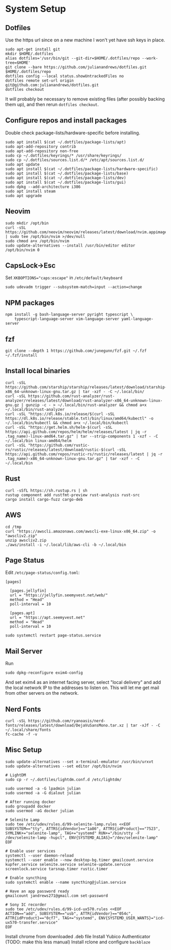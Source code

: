 # System Setup

## Dotfiles

Use the https url since on a new machine I won't yet have ssh keys in place.

```
sudo apt-get install git
mkdir $HOME/.dotfiles
alias dotfiles='/usr/bin/git --git-dir=$HOME/.dotfiles/repo --work-tree=$HOME'
git clone --bare https://github.com/julianandrews/dotfiles.git $HOME/.dotfiles/repo
dotfiles config --local status.showUntrackedFiles no
dotfiles remote set-url origin git@github.com:julianandrews/dotfiles.git
dotfiles checkout
```

It will probably be necessary to remove existing files (after possibly backing
them up), and then rerun `dotfiles checkout`.

## Configure repos and install packages

Double check package-lists/hardware-specific before installing.

```
sudo apt install $(cat ~/.dotfiles/package-lists/apt)
sudo apt-add-repository contrib
sudo apt-add-repository non-free
sudo cp ~/.dotfiles/keyrings/* /usr/share/keyrings/
sudo cp ~/.dotfiles/sources.list.d/* /etc/apt/sources.list.d/
sudo apt update
sudo apt install $(cat ~/.dotfiles/package-lists/hardware-specific)
sudo apt install $(cat ~/.dotfiles/package-lists/base)
sudo apt install $(cat ~/.dotfiles/package-lists/dev)
sudo apt install $(cat ~/.dotfiles/package-lists/gui)
sudo dpkg --add-architecture i386
sudo apt install steam
sudo apt upgrade
```

## Neovim

```
sudo mkdir /opt/bin
curl -sSL https://github.com/neovim/neovim/releases/latest/download/nvim.appimage | sudo tee /opt/bin/nvim >/dev/null
sudo chmod a+x /opt/bin/nvim
sudo update-alternatives --install /usr/bin/editor editor /opt/bin/nvim 0
```

## CapsLock->Esc

Set `XKBOPTIONS="caps:escape"` in `/etc/default/keyboard`

```
sudo udevadm trigger --subsystem-match=input --action=change
```

## NPM packages

```
npm install -g bash-language-server pyright typescript \
    typescript-language-server vim-language-server yaml-language-server
```

## fzf

```
git clone --depth 1 https://github.com/junegunn/fzf.git ~/.fzf
~/.fzf/install
```

## Install local binaries

```
curl -sSL https://github.com/starship/starship/releases/latest/download/starship-x86_64-unknown-linux-gnu.tar.gz | tar -xzf - -C ~/.local/bin/
curl -sSL https://github.com/rust-analyzer/rust-analyzer/releases/latest/download/rust-analyzer-x86_64-unknown-linux-gnu.gz | gunzip -c - > ~/.local/bin/rust-analyzer && chmod a+x ~/.local/bin/rust-analyzer
curl -sSL "https://dl.k8s.io/release/$(curl -sSL https://dl.k8s.io/release/stable.txt)/bin/linux/amd64/kubectl" -o ~/.local/bin/kubectl && chmod a+x ~/.local/bin/kubectl
curl -sSL "https://get.helm.sh/helm-$(curl -sSL https://api.github.com/repos/helm/helm/releases/latest | jq -r .tag_name)-linux-amd64.tar.gz" | tar --strip-components 1 -xzf - -C ~/.local/bin linux-amd64/helm
curl -sSL "https://github.com/rustic-rs/rustic/releases/latest/download/rustic-$(curl -sSL https://api.github.com/repos/rustic-rs/rustic/releases/latest | jq -r .tag_name)-x86_64-unknown-linux-gnu.tar.gz" | tar -xzf - -C ~/.local/bin
```

## Rust

```
curl -sSfL https://sh.rustup.rs | sh
rustup component add rustfmt-preview rust-analysis rust-src
cargo install cargo-fuzz cargo-deb
```

## AWS

```
cd /tmp
curl "https://awscli.amazonaws.com/awscli-exe-linux-x86_64.zip" -o "awscliv2.zip"
unzip awscliv2.zip
./aws/install -i ~/.local/lib/aws-cli -b ~/.local/bin
```

## Page Status

Edit `/etc/page-status/config.toml`:

```
[pages]

  [pages.jellyfin]
  url = "https://jellyfin.seemyvest.net/web/"
  method = "Head"
  poll-interval = 10

  [pages.apt]
  url = "https://apt.seemyvest.net"
  method = "Head"
  poll-interval = 10
```

```
sudo systemctl restart page-status.service
```

## Mail Server

Run

```
sudo dpkg-reconfigure exim4-config
```

And set exim4 as an internet facing server, select "local delivery" and add the
local network IP to the addresses to listen on. This will let me get mail from
other servers on the network.

## Nerd Fonts

```
curl -sSL https://github.com/ryanoasis/nerd-fonts/releases/latest/download/DejaVuSansMono.tar.xz | tar -xJf - -C ~/.local/share/fonts
fc-cache -f -v
```

## Misc Setup

```
sudo update-alternatives --set x-terminal-emulator /usr/bin/urxvt
sudo update-alternatives --set editor /opt/bin/nvim

# LightDM
sudo cp -r ~/.dotfiles/lightdm.conf.d /etc/lightdm/

sudo usermod -a -G lpadmin julian
sudo usermod -a -G dialout julian

# After running docker
sudo groupadd docker
sudo usermod -aG docker julian

# Selenite Lamp
sudo tee /etc/udev/rules.d/99-selenite-lamp.rules <<EOF
SUBSYSTEM=="tty", ATTRS{idVendor}=="1a86", ATTRS{idProduct}=="7523", SYMLINK+="selenite-lamp", TAG+="systemd" RUN+="/bin/stty -F /dev/selenite-lamp -hupcl", ENV{SYSTEMD_ALIAS}="/dev/selenite-lamp"
EOF

# Enable user services
systemctl --user daemon-reload
systemctl --user enable --now desktop-bg.timer gmailcount.service kupfer.service selenite.service selenite-update.service screenlock.service tarsnap.timer rustic.timer

# Enable syncthing
sudo systemctl enable --name syncthing@julian.service

# Have an app password ready
gmailcount jandrews271@gmail.com set-password

# Sony IC recorder
sudo tee /etc/udev/rules.d/99-icd-ux570.rules <<EOF
ACTION=="add", SUBSYSTEM=="usb", ATTR{idVendor}=="054c", ATTR{idProduct}=="0cf7", TAG+="systemd", ENV{SYSTEMD_USER_WANTS}="icd-ux570-transfer.service"
EOF
```

Install chrome from downloaded .deb file
Install Yubico Authenticator (TODO: make this less manual)
Install rclone and configure `backblaze`
